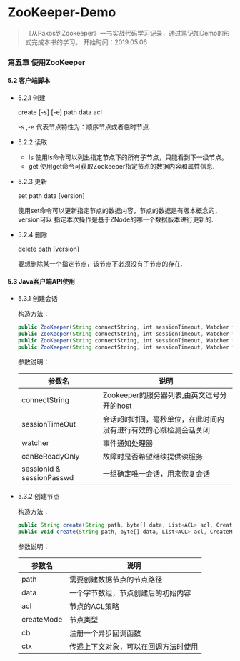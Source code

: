 # ZooKeeper-Demo

> 《从Paxos到Zookeeper》一书实战代码学习记录，通过笔记加Demo的形式完成本书的学习。
开始时间：2019.05.06

   


### 第五章 使用ZooKeeper
  
  #### 5.2 客户端脚本
  
  
   * 5.2.1 创建
    
     create [-s]  [-e]  path  data  acl
     
     -s ,-e 代表节点特性为：顺序节点或者临时节点.
     
   * 5.2.2 读取
   
     * ls 使用ls命令可以列出指定节点下的所有子节点，只能看到下一级节点。  
     * get 使用get命令可获取Zookeeper指定节点的数据内容和属性信息.
     
   * 5.2.3 更新
   
     set  path  data  [version]
     
     使用set命令可以更新指定节点的数据内容，节点的数据是有版本概念的，version可以
     指定本次操作是基于ZNode的哪一个数据版本进行更新的.
     
   * 5.2.4 删除
   
     delete path [version]
     
     要想删除某一个指定节点，该节点下必须没有子节点的存在.
     
     
   #### 5.3 Java客户端API使用
   
   * 5.3.1 创建会话
       
     构造方法：
      
      ```js
     public ZooKeeper(String connectString, int sessionTimeout, Watcher watcher);
     public ZooKeeper(String connectString, int sessionTimeout, Watcher watcher, boolean canBeReadOnly);
     public ZooKeeper(String connectString, int sessionTimeout, Watcher watcher, long sessionId, byte[] sessionPasswd);
     public ZooKeeper(String connectString, int sessionTimeout, Watcher watcher, long sessionId, byte[] sessionPasswd, boolean canBeReadOnly);

     ```
     
     参数说明：
     
     参数名| 说明
     -----|------
     connectString | Zookeeper的服务器列表,由英文逗号分开的host
     sessionTimeOut | 会话超时时间，毫秒单位，在此时间内没有进行有效的心跳检测会话关闭
     watcher | 事件通知处理器
     canBeReadyOnly | 故障时是否希望继续提供读服务
     sessionId & sessionPasswd | 一组确定唯一会话，用来恢复会话
     
     
   * 5.3.2 创建节点
   
     构造方法：
     
     ```js
     public String create(String path, byte[] data, List<ACL> acl, CreateMode createMode);
     public void create(String path, byte[] data, List<ACL> acl, CreateMode createMode, StringCallback cb, Object ctx);
     ```
     
     参数说明：
     
     参数名| 说明
     -----|------
     path | 需要创建数据节点的节点路径
     data | 一个字节数组，节点创建后的初始内容
     acl  | 节点的ACL策略
     createMode | 节点类型
     cb | 注册一个异步回调函数
     ctx | 传递上下文对象，可以在回调方法时使用
     
     



     
     
     
   

     
     
     
    
    
       
       
       
    
    
  
  
        
    

   
  
